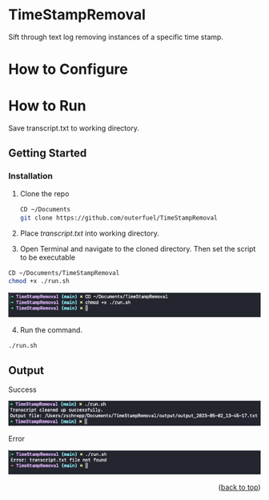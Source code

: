 # TimeStampRemoval
Sift through text log removing instances of a specific time stamp.

# How to Configure


# How to Run
Save transcript.txt to working directory.


<!-- GETTING STARTED -->
## Getting Started


### Installation

1. Clone the repo
   ```sh
   CD ~/Documents
   git clone https://github.com/outerfuel/TimeStampRemoval
   ```
2. Place _transcript.txt_ into working directory.

3. Open Terminal and navigate to the cloned directory. Then set the script to be executable
  ```sh
  CD ~/Documents/TimeStampRemoval
  chmod +x ./run.sh
  ```
  <img src="images/chmod.png">

4. Run the command.
  ```sh
  ./run.sh
  ```
  
## Output
Success

  <img src="images/output.png">
 
Error

  <img src="images/error.png">

<p align="right">(<a href="#readme-top">back to top</a>)</p>
